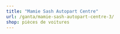 ```yaml
---
title: "Mamie Sash Autopart Centre"
url: /ganta/mamie-sash-autopart-centre-3/
shop: pièces de voitures
---
```

